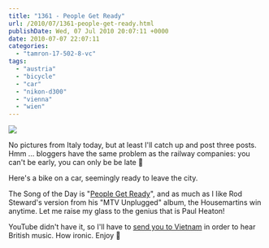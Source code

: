 ```yaml
---
title: "1361 - People Get Ready"
url: /2010/07/1361-people-get-ready.html
publishDate: Wed, 07 Jul 2010 20:07:11 +0000
date: 2010-07-07 22:07:11
categories: 
  - "tamron-17-502-8-vc"
tags: 
  - "austria"
  - "bicycle"
  - "car"
  - "nikon-d300"
  - "vienna"
  - "wien"
---
```

<a target="_blank" href="https://d25zfm9zpd7gm5.cloudfront.net/1200x1200/2010/20100705_082828_ps.jpg"><img src="https://d25zfm9zpd7gm5.cloudfront.net/0600x0600/2010/20100705_082828_ps.jpg" /></a>

No pictures from Italy today, but at least I'll catch up and post three posts. Hmm ... bloggers have the same problem as the railway companies: you can't be early, you can only be be late 🙂

Here's a bike on a car, seemingly ready to leave the city.

The Song of the Day is "<a target="_blank" href="http://www.lyricsmode.com/lyrics/c/curtis_mayfield/people_get_ready.html">People Get Ready</a>", and as much as I like Rod Steward's version from his "MTV Unplugged" album, the Housemartins win anytime. Let me raise my glass to the genius that is Paul Heaton!

YouTube didn't have it, so I'll have to <a target="_blank" href="http://mp3.xalo.vn/nghebaihat/333899983369/People-Get-Ready~The-Housemartins.html">send you to Vietnam</a> in order to hear British music. How ironic. Enjoy 🙂
